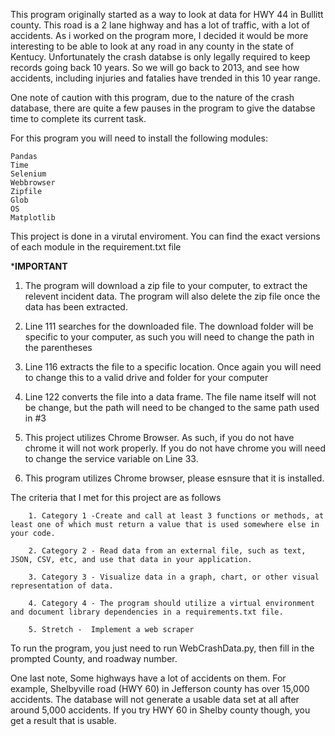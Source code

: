 This program originally started as a way to look at data for HWY 44 in Bullitt county.  This road is a 2 lane highway and has a lot of traffic, with a lot of accidents.  As i worked on the program more, I decided it would be more interesting to be able to look at any road in any county in the state of Kentucy.  Unfortunately the crash databse 
is only legally required to keep records going back 10 years.  So we will go back to 2013, and see how accidents, including injuries and fatalies have trended in this 10 year 
range.

One note of caution with this program, due to the nature of the crash database, there are quite a few pauses in the program to give the databse time to complete its current 
task. 


For this program you will need to install the following modules:
    
	Pandas
    Time
    Selenium
    Webbrowser
    Zipfile
    Glob
    OS
    Matplotlib
    
This project is done in a virutal enviroment. You can find the exact versions of each module in the requirement.txt file

*****IMPORTANT****

1. The program will download a zip file to your computer, to extract the relevent incident data.  The program will also delete the zip file once the data has been extracted.

2. Line 111 searches for the downloaded file.  The download folder will be specific to your computer, as such you will need to change the path in the parentheses

3. Line 116 extracts the file to a specific location.  Once again you will need to change this to a valid drive and folder for your computer

4. Line 122 converts the file into a data frame.  The file name itself will not be change, but the path will need to be changed to the same path used in #3

5.  This project utilizes Chrome Browser.  As such, if you do not have chrome it will not work properly.  If you do not have chrome you will need to change the service variable on Line 33.

6.  This program utilizes Chrome browser, please esnsure that it is installed.


The criteria that I met for this project are as follows
    
		1. Category 1 -Create and call at least 3 functions or methods, at least one of which must return a value that is used somewhere else in your code. 
    
		2. Category 2 - Read data from an external file, such as text, JSON, CSV, etc, and use that data in your application.
    
		3. Category 3 - Visualize data in a graph, chart, or other visual representation of data.
    
		4. Category 4 - The program should utilize a virtual environment and document library dependencies in a requirements.txt file.
    
		5. Stretch -  Implement a web scraper
    
To run the program, you just need to run WebCrashData.py, then fill in the prompted County, and roadway number.

One last note, Some highways have a lot of accidents on them. For example, Shelbyville road (HWY 60) in Jefferson county has over 15,000 accidents.  The database will not generate a usable data set at all after around 5,000 accidents. If you try HWY 60 in Shelby county though, you get a result that is usable. 
